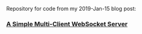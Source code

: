 Repository for code from my 2019-Jan-15 blog post:

### [A Simple Multi-Client WebSocket Server](https://mcguirev10.com/2019/01/15/simple-multi-client-websocket-server.html)
